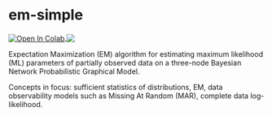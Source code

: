 # em-simple

<a href="https://colab.research.google.com/github/mark-antal-csizmadia/em-simple/blob/main/em.ipynb">
  <img align="center" src="https://colab.research.google.com/assets/colab-badge.svg" alt="Open In Colab"/>
</a>

<a href="https://nbviewer.jupyter.org/github/mark-antal-csizmadia/em-simple/blob/main/em.ipynb">
  <img align="center" src="https://img.shields.io/badge/Jupyter-Open%20In%20nbviewer-informational?style=flat&logo=Jupyter&logoColor=F37626&color=blue" />
</a>


Expectation Maximization (EM) algorithm for estimating maximum likelihood (ML) parameters of partially observed data on a three-node Bayesian Network Probabilistic Graphical Model.

Concepts in focus: sufficient statistics of distributions, EM, data observability models such as Missing At Random (MAR), complete data log-likelihood.
